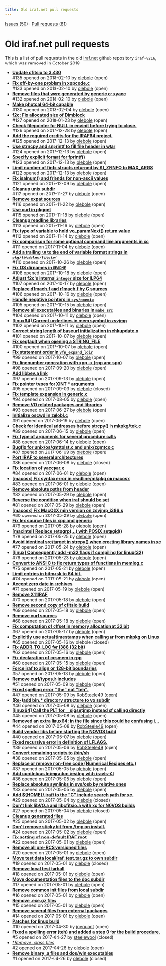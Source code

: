 ```yaml
---
title: Old iraf.net pull requests
---
```


[Issues (50)](https://iraf-community.github.io/iraf-v216/issues) · [Pull requests (81)](https://iraf-community.github.io/iraf-v216/issues/pulls)

# Old iraf.net pull requests
This is a list of pull requests in the old [iraf.net](https://github.com/iraf) github repository `iraf-v216`, which was removed in October 2018

* [**Update cfitsio to 3.430**](https://iraf-community.github.io/iraf-v216/issues/135)  
   #135 opened on 2018-02-10 by [olebole](https://github.com/olebole) (open)
* [**Fix off-by-one problem in xppcode.c**](https://iraf-community.github.io/iraf-v216/issues/133)  
   #133 opened on 2018-02-10 by [olebole](https://github.com/olebole) (open)
* [**Remove files that were generated by generic or xyacc**](https://iraf-community.github.io/iraf-v216/issues/132)  
   #132 opened on 2018-02-10 by [olebole](https://github.com/olebole) (open)
* [**Make photcal 64-bit capable**](https://iraf-community.github.io/iraf-v216/issues/130)  
   #130 opened on 2018-02-04 by [olebole](https://github.com/olebole) (open)
* [**f2c: Fix allocated size of Dimblock**](https://iraf-community.github.io/iraf-v216/issues/127)  
   #127 opened on 2018-01-23 by [olebole](https://github.com/olebole) (open)
* [**Check filepointer for NULL in envinit before trying to close.**](https://iraf-community.github.io/iraf-v216/issues/126)  
   #126 opened on 2017-12-28 by [olebole](https://github.com/olebole) (open)
* [**Add the required credits for the IRAF64 project.**](https://iraf-community.github.io/iraf-v216/issues/125)  
   #125 opened on 2017-12-13 by [olebole](https://github.com/olebole) (open)
* [**Use strncpy and snprintf to fill file header in wtar**](https://iraf-community.github.io/iraf-v216/issues/124)  
   #124 opened on 2017-12-13 by [olebole](https://github.com/olebole) (open)
* [**Specify explicit format for fprintf()**](https://iraf-community.github.io/iraf-v216/issues/123)  
   #123 opened on 2017-12-13 by [olebole](https://github.com/olebole) (open)
* [**Limit number of finfo structs returned by KI_ZFINFO to MAX_ARGS**](https://iraf-community.github.io/iraf-v216/issues/122)  
   #122 opened on 2017-12-13 by [olebole](https://github.com/olebole) (open)
* [**Fix isalnum() and friends for non-ascii values**](https://iraf-community.github.io/iraf-v216/issues/121)  
   #121 opened on 2017-12-09 by [olebole](https://github.com/olebole) (open)
* [**Cleanup unix subdir**](https://iraf-community.github.io/iraf-v216/issues/117)  
   #117 opened on 2017-11-27 by [olebole](https://github.com/olebole) (open)
* [**Remove expat sources**](https://iraf-community.github.io/iraf-v216/issues/116)  
   #116 opened on 2017-11-22 by [olebole](https://github.com/olebole) (open)
* [**Use curl in pkgget**](https://iraf-community.github.io/iraf-v216/issues/115)  
   #115 opened on 2017-11-18 by [olebole](https://github.com/olebole) (open)
* [**Cleanup readline libraries**](https://iraf-community.github.io/iraf-v216/issues/113)  
   #113 opened on 2017-11-16 by [olebole](https://github.com/olebole) (open)
* [**Fix type of variable to hold vo_paramNext() return value**](https://iraf-community.github.io/iraf-v216/issues/112)  
   #112 opened on 2017-11-14 by [olebole](https://github.com/olebole) (open)
* [**Fix comparison for some optional command line arguments in xc**](https://iraf-community.github.io/iraf-v216/issues/111)  
   #111 opened on 2017-11-04 by [olebole](https://github.com/olebole) (open)
* [**Add a trailing `\0` to the end of variable format strings in `pkg/tbtables/fitsio/`**](https://iraf-community.github.io/iraf-v216/issues/110)  
   #110 opened on 2017-10-26 by [olebole](https://github.com/olebole) (open)
* [**Fix OS dirnames in `README`**](https://iraf-community.github.io/iraf-v216/issues/108)  
   #108 opened on 2017-10-18 by [olebole](https://github.com/olebole) (open)
* [**Adjust f2c's internal `integer` size for ILP64**](https://iraf-community.github.io/iraf-v216/issues/107)  
   #107 opened on 2017-10-17 by [olebole](https://github.com/olebole) (open)
* [**Replace d1mach.f and r1mach.f by C sources**](https://iraf-community.github.io/iraf-v216/issues/106)  
   #106 opened on 2017-10-16 by [olebole](https://github.com/olebole) (open)
* [**Handle negative pointers in `sys/nmemio`**](https://iraf-community.github.io/iraf-v216/issues/105)  
   #105 opened on 2017-10-15 by [olebole](https://github.com/olebole) (open)
* [**Remove all executables and binaries in `make src`**](https://iraf-community.github.io/iraf-v216/issues/104)  
   #104 opened on 2017-10-11 by [olebole](https://github.com/olebole) (open)
* [**[linux64] Correct underlines in mem symbol in zsvjmp**](https://iraf-community.github.io/iraf-v216/issues/102)  
   #102 opened on 2017-10-11 by [olebole](https://github.com/olebole) (open)
* [**Correct string length of baseurl initialization in chkupdate.x**](https://iraf-community.github.io/iraf-v216/issues/101)  
   #101 opened on 2017-10-07 by [olebole](https://github.com/olebole) (open)
* [**Fix segfault when opening a STRING_FILE**](https://iraf-community.github.io/iraf-v216/issues/100)  
   #100 opened on 2017-10-07 by [olebole](https://github.com/olebole) (open)
* [**Fix statement order in `vfn_expand_ldir`**](https://iraf-community.github.io/iraf-v216/issues/99)  
   #99 opened on 2017-10-07 by [olebole](https://github.com/olebole) (open)
* [**Fix linenumber generation with xpp -x (rpp and spp)**](https://iraf-community.github.io/iraf-v216/issues/98)  
   #98 opened on 2017-09-20 by [olebole](https://github.com/olebole) (open)
* [**Add libbev.a link**](https://iraf-community.github.io/iraf-v216/issues/97)  
   #97 opened on 2017-09-13 by [olebole](https://github.com/olebole) (open)
* [**Fix pointer types for XINT * arguments**](https://iraf-community.github.io/iraf-v216/issues/95)  
   #95 opened on 2017-09-03 by [olebole](https://github.com/olebole) (closed)
* [**Fix template expansion in generic.c**](https://iraf-community.github.io/iraf-v216/issues/94)  
   #94 opened on 2017-08-05 by [olebole](https://github.com/olebole) (open)
* [**Remove VO related packages and libraries**](https://iraf-community.github.io/iraf-v216/issues/93)  
   #93 opened on 2017-06-27 by [olebole](https://github.com/olebole) (open)
* [**Initialize oscwd in zglobl.c**](https://iraf-community.github.io/iraf-v216/issues/91)  
   #91 opened on 2017-06-19 by [olebole](https://github.com/olebole) (open)
* [**Check for identical addresses before strcpy() in mkpkg/tok.c**](https://iraf-community.github.io/iraf-v216/issues/89)  
   #89 opened on 2017-06-15 by [olebole](https://github.com/olebole) (open)
* [**Fix type of arguments for several procedure calls**](https://iraf-community.github.io/iraf-v216/issues/88)  
   #88 opened on 2017-06-14 by [olebole](https://github.com/olebole) (open)
* [**Bugfix for unix/os/gmttolst.c and unix/zgmtco.c**](https://iraf-community.github.io/iraf-v216/issues/87)  
   #87 opened on 2017-06-09 by [olebole](https://github.com/olebole) (open)
* [**Port IRAF to several architectures**](https://iraf-community.github.io/iraf-v216/issues/86)  
   #86 opened on 2017-06-08 by [olebole](https://github.com/olebole) (closed)
* [**Fix location of yaccpar.x**](https://iraf-community.github.io/iraf-v216/issues/84)  
   #84 opened on 2017-06-01 by [olebole](https://github.com/olebole) (open)
* [**[macosx] Fix syntax error in readline/mkpkg on macosx**](https://iraf-community.github.io/iraf-v216/issues/83)  
   #83 opened on 2017-06-01 by [olebole](https://github.com/olebole) (open)
* [**Remove absolute paths from header**](https://iraf-community.github.io/iraf-v216/issues/82)  
   #82 opened on 2017-05-29 by [olebole](https://github.com/olebole) (open)
* [**Reverse the condition when iraf should be set**](https://iraf-community.github.io/iraf-v216/issues/81)  
   #81 opened on 2017-05-29 by [olebole](https://github.com/olebole) (open)
* [**[macosx] Fix MacOSX min version on zsvjmp_i386.s**](https://iraf-community.github.io/iraf-v216/issues/80)  
   #80 opened on 2017-05-29 by [olebole](https://github.com/olebole) (open)
* [**Fix lex source files in xpp and generic**](https://iraf-community.github.io/iraf-v216/issues/79)  
   #79 opened on 2017-05-28 by [olebole](https://github.com/olebole) (open)
* [**[macintel] Replace setpgrp(...) with POSIX setpgid()**](https://iraf-community.github.io/iraf-v216/issues/78)  
   #78 opened on 2017-05-25 by [olebole](https://github.com/olebole) (open)
* [**Avoid identical src/target in strcpy() when creating library names in xc**](https://iraf-community.github.io/iraf-v216/issues/77)  
   #77 opened on 2017-05-24 by [olebole](https://github.com/olebole) (open)
* [**[linux] Consequently add -m32 flags if compiling for linux(32)**](https://iraf-community.github.io/iraf-v216/issues/76)  
   #76 opened on 2017-05-23 by [olebole](https://github.com/olebole) (open)
* [**Convert to ANSI C to fix return types of functions in memlog.c**](https://iraf-community.github.io/iraf-v216/issues/75)  
   #75 opened on 2017-05-21 by [olebole](https://github.com/olebole) (open)
* [**Limit entries in bitmask to 64 bit.**](https://iraf-community.github.io/iraf-v216/issues/74)  
   #74 opened on 2017-05-21 by [olebole](https://github.com/olebole) (open)
* [**Accept zero date in archives**](https://iraf-community.github.io/iraf-v216/issues/71)  
   #71 opened on 2017-05-19 by [olebole](https://github.com/olebole) (open)
* [**Remove X11IRAF**](https://iraf-community.github.io/iraf-v216/issues/70)  
   #70 opened on 2017-05-18 by [olebole](https://github.com/olebole) (open)
* [**Remove second copy of cfitsio build**](https://iraf-community.github.io/iraf-v216/issues/69)  
   #69 opened on 2017-05-18 by [olebole](https://github.com/olebole) (open)
* [**Remove curl sources**](https://iraf-community.github.io/iraf-v216/issues/68)  
   #68 opened on 2017-05-18 by [olebole](https://github.com/olebole) (open)
* [**Fix computation of offset in memory allocation at 32 bit**](https://iraf-community.github.io/iraf-v216/issues/67)  
   #67 opened on 2017-05-17 by [olebole](https://github.com/olebole) (open)
* [**Explicitly use actual timestamps when calling ar from mkpkg on Linux**](https://iraf-community.github.io/iraf-v216/issues/65)  
   #65 opened on 2017-05-16 by [olebole](https://github.com/olebole) (closed)
* [**Fix ADDR_TO_LOC for i386 (32 bit)**](https://iraf-community.github.io/iraf-v216/issues/62)  
   #62 opened on 2017-05-16 by [olebole](https://github.com/olebole) (open)
* [**Fix declaration of cdsmem in rpp**](https://iraf-community.github.io/iraf-v216/issues/60)  
   #60 opened on 2017-05-15 by [olebole](https://github.com/olebole) (open)
* [**Force iraf to align on 128-bit boundaries**](https://iraf-community.github.io/iraf-v216/issues/57)  
   #57 opened on 2017-05-13 by [olebole](https://github.com/olebole) (open)
* [**Remove curl/types.h includes**](https://iraf-community.github.io/iraf-v216/issues/51)  
   #51 opened on 2017-05-09 by [olebole](https://github.com/olebole) (open)
* [**Fixed spelling error, "the" not "teh".**](https://iraf-community.github.io/iraf-v216/issues/47)  
   #47 opened on 2017-05-09 by [RobSteele49](https://github.com/RobSteele49) (open)
* [**(Re-)add bin.* directory structure to vo subdir**](https://iraf-community.github.io/iraf-v216/issues/46)  
   #46 opened on 2017-05-08 by [olebole](https://github.com/olebole) (open)
* [**[linux64] Call the PLT for __sigsetjmp instead of calling directly**](https://iraf-community.github.io/iraf-v216/issues/45)  
   #45 opened on 2017-05-08 by [olebole](https://github.com/olebole) (open)
* [**Removed an extra linux64: in the file since this could be confusing i…**](https://iraf-community.github.io/iraf-v216/issues/44)  
   #44 opened on 2017-05-08 by [RobSteele49](https://github.com/RobSteele49) (open)
* [**Build vendor libs before starting the NOVOS build**](https://iraf-community.github.io/iraf-v216/issues/40)  
   #40 opened on 2017-05-07 by [olebole](https://github.com/olebole) (open)
* [**Fixed recursive error in definition of LFLAGS.**](https://iraf-community.github.io/iraf-v216/issues/39)  
   #39 opened on 2017-05-06 by [RobSteele49](https://github.com/RobSteele49) (open)
* [**Convert remaining scripts to /bin/sh**](https://iraf-community.github.io/iraf-v216/issues/38)  
   #38 opened on 2017-05-05 by [olebole](https://github.com/olebole) (open)
* [**Replace or remove non-free code (Numerical Recipes etc.)**](https://iraf-community.github.io/iraf-v216/issues/37)  
   #37 opened on 2017-05-05 by [olebole](https://github.com/olebole) (open)
* [**Add continious integration testing with travis-CI**](https://iraf-community.github.io/iraf-v216/issues/36)  
   #36 opened on 2017-05-05 by [olebole](https://github.com/olebole) (open)
* [**Replace absolute symlinks in sys/osb by relative ones**](https://iraf-community.github.io/iraf-v216/issues/33)  
   #33 opened on 2017-05-05 by [olebole](https://github.com/olebole) (open)
* [**Add ${HOME}/.iraf/ to the "C" include search path for xc.**](https://iraf-community.github.io/iraf-v216/issues/29)  
   #29 opened on 2017-05-04 by [olebole](https://github.com/olebole) (closed)
* [**Don't link libVO.a and libcfitsio.a with xc for NOVOS builds**](https://iraf-community.github.io/iraf-v216/issues/27)  
   #27 opened on 2017-05-04 by [olebole](https://github.com/olebole) (closed)
* [**Cleanup generated files**](https://iraf-community.github.io/iraf-v216/issues/25)  
   #25 opened on 2017-05-02 by [olebole](https://github.com/olebole) (open)
* [**Don't remove sticky bit from /tmp on install.**](https://iraf-community.github.io/iraf-v216/issues/24)  
   #24 opened on 2017-05-02 by [olebole](https://github.com/olebole) (open)
* [**Fix setting of non-default IRAF root**](https://iraf-community.github.io/iraf-v216/issues/22)  
   #22 opened on 2017-05-01 by [olebole](https://github.com/olebole) (open)
* [**Remove all pre-RCS versioned files**](https://iraf-community.github.io/iraf-v216/issues/20)  
   #20 opened on 2017-05-01 by [olebole](https://github.com/olebole) (open)
* [**Move test data local/iraf_test.tar.gz to own subdir**](https://iraf-community.github.io/iraf-v216/issues/19)  
   #19 opened on 2017-05-01 by [olebole](https://github.com/olebole) (closed)
* [**Remove local test tarball**](https://iraf-community.github.io/iraf-v216/issues/18)  
   #18 opened on 2017-05-01 by [olebole](https://github.com/olebole) (open)
* [**Move documentation files to the doc subdir**](https://iraf-community.github.io/iraf-v216/issues/17)  
   #17 opened on 2017-05-01 by [olebole](https://github.com/olebole) (open)
* [**Remove common init files from local subdir**](https://iraf-community.github.io/iraf-v216/issues/16)  
   #16 opened on 2017-05-01 by [olebole](https://github.com/olebole) (open)
* [**Remove .exe.gz files**](https://iraf-community.github.io/iraf-v216/issues/15)  
   #15 opened on 2017-05-01 by [olebole](https://github.com/olebole) (open)
* [**Remove several files from external packages**](https://iraf-community.github.io/iraf-v216/issues/14)  
   #14 opened on 2017-05-01 by [olebole](https://github.com/olebole) (open)
* [**Patches for linux build**](https://iraf-community.github.io/iraf-v216/issues/10)  
   #10 opened on 2017-04-30 by [joequant](https://github.com/joequant) (open)
* [**Fixed a spelling error (teh) and added a step 0 for the build procedure.**](https://iraf-community.github.io/iraf-v216/issues/5)  
   #5 opened on 2017-04-27 by [steelewool](https://github.com/steelewool) (closed)
* [**Remove *.class files**](https://iraf-community.github.io/iraf-v216/issues/2)  
   #2 opened on 2017-04-26 by [olebole](https://github.com/olebole) (open)
* [**Remove binary .a files and dos/win executables**](https://iraf-community.github.io/iraf-v216/issues/1)  
   #1 opened on 2017-04-26 by [olebole](https://github.com/olebole) (closed)
